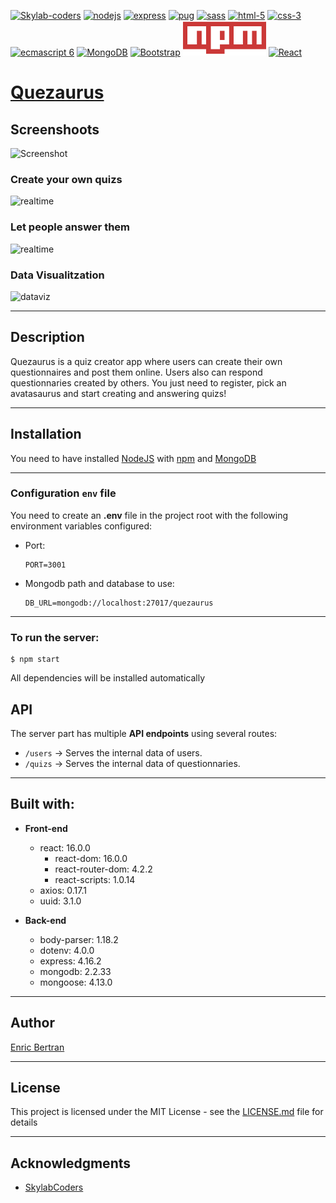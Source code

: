[![Skylab-coders](https://mtzfactory.github.io/logos/png/skylab-coders.png)](http://www.skylabcoders.com/)
[![nodejs](https://mtzfactory.github.io/logos/png-2/nodejs.png)](https://nodejs.org/)
[![express](https://mtzfactory.github.io/logos/png-2/express.png)](http://expressjs.com///)
[![pug](https://mtzfactory.github.io/logos/png-2/pug.png)](https://pugjs.org/)
[![sass](https://mtzfactory.github.io/logos/png-2/sass.png)](http://sass-lang.com/)
[![html-5](https://mtzfactory.github.io/logos/png-2/html-5.png)](https://www.w3.org/)
[![css-3](https://mtzfactory.github.io/logos/png-2/css-3.png)](https://www.w3.org/)
[![ecmascript 6](https://mtzfactory.github.io/logos/png-2/javascript.png)](https://www.w3.org/)
[![MongoDB](https://mtzfactory.github.io/logos/png-2/mongodb.png)](https://www.mongodb.com/)
[![Bootstrap](https://mtzfactory.github.io/logos/png-2/bootstrap.png)](http://getbootstrap.com/)
[![npm](https://github.com/Iggy-Codes/logo-images/blob/master/logos/npm.png)](https://www.npmjs.com/)
[![React](https://mtzfactory.github.io/logos/png-2/react.png)](https://reactjs.org/)


# [Quezaurus](http://fast-refuge-98306.herokuapp.com/#/)

## Screenshoots

![Screenshot](#.png)

### Create your own quizs
![realtime](#.png)

### Let people answer them
![realtime](#.png)

### Data Visualitzation
![dataviz](#.png)

---
## Description

Quezaurus is a quiz creator app where users can create their own questionnaires and post them online. Users also can respond questionnaries created by others. You just need to register, pick an avatasaurus and start creating and answering quizs!

---

## Installation

You need to have installed [NodeJS](https://nodejs.org/) with [npm](https://www.npmjs.com/) and [MongoDB](https://www.mongodb.com/)

---
### Configuration `env` file

You need to create an **.env** file in the project root with the following environment variables configured:

- Port:

  ```
  PORT=3001
  ```

- Mongodb path and database to use:

  ```
  DB_URL=mongodb://localhost:27017/quezaurus
  ```
  
---

### To run the server:

```
$ npm start
```

All dependencies will be installed automatically

## API

The server part has multiple **API endpoints** using several routes:

- `/users` -> Serves the internal data of users.
- `/quizs` -> Serves the internal data of questionnaries.

---

## Built with:

- **Front-end**

    - react: 16.0.0
      - react-dom: 16.0.0
      - react-router-dom: 4.2.2
      - react-scripts: 1.0.14
    - axios: 0.17.1
    - uuid: 3.1.0

- **Back-end**

    - body-parser: 1.18.2
    - dotenv: 4.0.0
    - express: 4.16.2
    - mongodb: 2.2.33
    - mongoose: 4.13.0
---

## Author

[Enric Bertran](https://github.com/ebertran)

---

## License

This project is licensed under the MIT License - see the [LICENSE.md](LICENSE.md) file for details

---

## Acknowledgments

* [SkylabCoders](https://github.com/SkylabCoders)